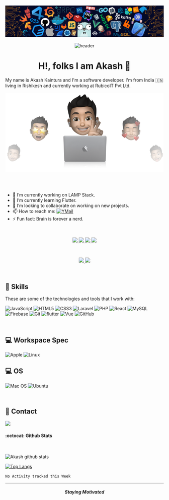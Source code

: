 <p align="center">
    <img src="assets/header.png"/>
</p>

<p align="center">
    <img align="center" width="5%" src="https://media.giphy.com/media/du3J3cXyzhj75IOgvA/giphy.gif" alt="header"/>
  <br>
  <h1 align="center">H!, folks I am Akash  👋 </h1>
    My name is Akash Kaintura and I'm a software developer. I'm from India 🇮🇳 living in Rishikesh and currently working at RubicoIT Pvt Ltd.
</p>

<p align="center">
    <img src="assets/cover.png"/>
</p>

<br>

<br>

- 🔭  I’m currently working on LAMP Stack.
- 🌱  I’m currently learning Flutter.
- 👯  I’m looking to collaborate on working on new  projects.
- 📫  How to reach me: [![YMail](https://img.shields.io/badge/YahooMail-8B89CC?style=for-the-badge&logo=protonmail&logoColor=white)](mailto:akashkaintura@yahoo.com)
- ⚡   Fun fact: Brain is forever a nerd.

<br>

<p align ="center">
    <a title="DEV.to" href="https://dev.to/akashkaintura">
        <img src="https://img.shields.io/badge/dev.to-0A0A0A?style=for-the-badge&logo=dev.to&logoColor=white" />
    </a>


<a title="LinkedIn" href="https://www.linkedin.com/in/akash-kaintura/">
    <img src="https://img.shields.io/badge/LinkedIn-0077B5?style=for-the-badge&logo=linkedin&logoColor=white"  />
</a>

<a title="Email" href="mailto:akashkaintura@yahoo.com">
    <img src="https://img.shields.io/badge/YahooMail-8B89CC?style=for-the-badge&logo=protonmail&logoColor=white"  />
</a>

 <a title="Instagram" href="https://instagram.com/enfield_explorer">
    <img src="https://img.shields.io/badge/Instagram-E4405F?style=for-the-badge&logo=instagram&logoColor=white"  />
  </a>

  </p>

<br>

<p align="center">
    <a href="https://github.com/akashkaintura" target="_blank">
        <img src="https://img.shields.io/github/followers/akashkaintura?style=for-the-badge"/>
    </a>

  <a href="https://www.linkedin.com/in/akash-kaintura/" target="_blank">
        <img src="https://img.shields.io/badge/-Linkedin-blue?style=for-the-badge&logo=Linkedin&logoColor=blue&link=www.linkedin.com/in/akashkaintura"/>
    </a>
</p>

<br>



## 🚀 Skills

These are some of the technologies and tools that I work with:

![JavaScript](https://img.shields.io/badge/JavaScript-F7DF1E?style=for-the-badge&logo=javascript&logoColor=black)
![HTML5](https://img.shields.io/badge/HTML-E34F26?style=for-the-badge&logo=html5&logoColor=white)
![CSS3](https://img.shields.io/badge/CSS-1572B6?&style=for-the-badge&logo=css3&logoColor=white)
![Laravel](https://img.shields.io/badge/Laravel-FF2D20?style=for-the-badge&logo=laravel&logoColor=white)
![PHP](https://img.shields.io/badge/PHP-777BB4?style=for-the-badge&logo=php&logoColor=white)
![React](https://img.shields.io/badge/React-20232A?style=for-the-badge&logo=react&logoColor=61DAFB)
![MySQL](https://img.shields.io/badge/-MySQL-4479A1?style=for-the-badge&logo=mysql&logoColor=white)
![Firebase](https://img.shields.io/badge/Firebase-FFCA28?style=for-the-badge&logo=firebase&logoColor=white)
![Git](https://img.shields.io/badge/-Git-black?style=for-the-badge&logo=git)
![flutter](https://img.shields.io/badge/Flutter-02569B?style=for-the-badge&logo=flutter&logoColor=white)
![Vue](https://img.shields.io/badge/Vue.js-35495E?style=for-the-badge&logo=vue.js&logoColor=4FC08D)
![GitHub](https://img.shields.io/badge/-GitHub-181717?style=for-the-badge&logo=github)

<br>


## 💻 Workspace Spec

![Apple](https://img.shields.io/badge/Apple-MacBook-999999?style=for-the-badge&logo=apple&logoColor=white)
![Linux](https://img.shields.io/badge/Intel-Core_i5_10th-0071C5?style=for-the-badge&logo=intel&logoColor=white)

## 💻 OS 

![Mac OS](https://img.shields.io/badge/Catalina-000000?style=for-the-badge&logo=MacOS&logoColor=white&link=https://www.apple.com/in/macos/big-sur)
![Ubuntu](https://img.shields.io/badge/Ubuntu-E95420?style=for-the-badge&logo=ubuntu&logoColor=white&link=https://ubuntu.com)

<br>

## 📱 Contact

<a href="https://wa.me/8979594537">
    <img src="https://img.shields.io/badge/WhatsApp-25D366?style=for-the-badge&logo=whatsapp&logoColor=white">
</a>

<br>

#### :octocat:  Github Stats

<br>

![Akash github stats](https://github-readme-stats.vercel.app/api?username=akashkaintura&theme=algolia&show_icons=true)

[![Top Langs](https://github-readme-stats.vercel.app/api/top-langs/?username=akashkaintura&layout=compact&langs_count=8)](https://github.com/akashkaintura/github-readme-stats)

<!--START_SECTION:waka-->
```text
No Activity tracked this Week
```
<!--END_SECTION:waka-->
</p>

-------

<p align="center">
  <h5 align="center"> Staying Motivated </h5>
</p>


